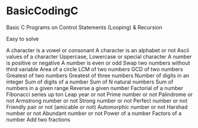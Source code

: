 # BasicCodingC
Basic C Programs on Control Statements (Looping) & Recursion

Easy to solve 


A character is a vowel or consonant
A character is an alphabet or not
Ascii values of a character
Uppercase, Lowercase or special character
A number is positive or negative
A number is even or odd
Swap two numbers without third variable
Area of a circle
LCM of two numbers
GCD of two numbers
Greatest of two numbers
Greatest of three numbers
Number of digits in an integer
Sum of digits of a number
Sum of N natural numbers
Sum of numbers in a given range
Reverse a given number
Factorial of a number
Fibonacci series up ton
Leap year or not
Prime number or not
Palindrome or not
Armstrong number or not
Strong number or not
Perfect number or not
Friendly pair or not (amicable or not)
Automorphic number or not
Harshad number or not
Abundant number or not
Power of a number
Factors of a number
Add two fractions
